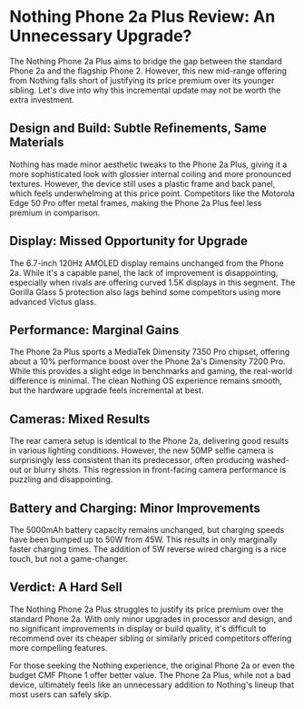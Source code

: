 # Nothing Phone 2a Plus Review: An Unnecessary Upgrade?

The Nothing Phone 2a Plus aims to bridge the gap between the standard Phone 2a and the flagship Phone 2. However, this new mid-range offering from Nothing falls short of justifying its price premium over its younger sibling. Let's dive into why this incremental update may not be worth the extra investment.

## Design and Build: Subtle Refinements, Same Materials

Nothing has made minor aesthetic tweaks to the Phone 2a Plus, giving it a more sophisticated look with glossier internal coiling and more pronounced textures. However, the device still uses a plastic frame and back panel, which feels underwhelming at this price point. Competitors like the Motorola Edge 50 Pro offer metal frames, making the Phone 2a Plus feel less premium in comparison.

## Display: Missed Opportunity for Upgrade

The 6.7-inch 120Hz AMOLED display remains unchanged from the Phone 2a. While it's a capable panel, the lack of improvement is disappointing, especially when rivals are offering curved 1.5K displays in this segment. The Gorilla Glass 5 protection also lags behind some competitors using more advanced Victus glass.

## Performance: Marginal Gains

The Phone 2a Plus sports a MediaTek Dimensity 7350 Pro chipset, offering about a 10% performance boost over the Phone 2a's Dimensity 7200 Pro. While this provides a slight edge in benchmarks and gaming, the real-world difference is minimal. The clean Nothing OS experience remains smooth, but the hardware upgrade feels incremental at best.

## Cameras: Mixed Results

The rear camera setup is identical to the Phone 2a, delivering good results in various lighting conditions. However, the new 50MP selfie camera is surprisingly less consistent than its predecessor, often producing washed-out or blurry shots. This regression in front-facing camera performance is puzzling and disappointing.

## Battery and Charging: Minor Improvements

The 5000mAh battery capacity remains unchanged, but charging speeds have been bumped up to 50W from 45W. This results in only marginally faster charging times. The addition of 5W reverse wired charging is a nice touch, but not a game-changer.

## Verdict: A Hard Sell

The Nothing Phone 2a Plus struggles to justify its price premium over the standard Phone 2a. With only minor upgrades in processor and design, and no significant improvements in display or build quality, it's difficult to recommend over its cheaper sibling or similarly priced competitors offering more compelling features.

For those seeking the Nothing experience, the original Phone 2a or even the budget CMF Phone 1 offer better value. The Phone 2a Plus, while not a bad device, ultimately feels like an unnecessary addition to Nothing's lineup that most users can safely skip.